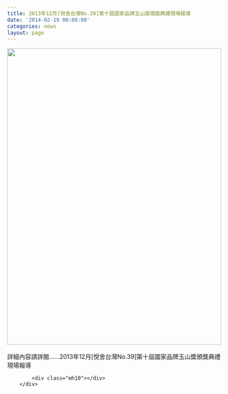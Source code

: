 ```yaml
---
title: 2013年12月[悅舍台灣No.39]第十屆國家品牌玉山獎頒獎典禮現場報導
date: '2014-02-19 00:00:00'
categories: news
layout: page
---
```


<div class="text">
			<div>
	<img alt="" src="http://www.leishan.com.tw/UserFiles/images/%E7%A3%8A%E5%B1%B1%E6%96%B0%E8%81%9E/%E7%A3%8A%E5%B1%B1%E9%9B%9C%E8%AA%8C/2013%E5%B9%B412%E6%9C%8831%E6%97%A5%5B%E6%82%85%E8%88%8D%E5%8F%B0%E7%81%A3No.39%5D%E7%AC%AC%E5%8D%81%E5%B1%86%E5%9C%8B%E5%AE%B6%E5%93%81%E7%89%8C%E7%8E%89%E5%B1%B1%E7%8D%8E%E9%A0%92%E7%8D%8E%E5%85%B8%E7%A6%AE%E7%8F%BE%E5%A0%B4%E5%A0%B1%E5%B0%8E-%E5%82%91%E5%87%BA%E4%BC%81%E6%A5%AD%E9%A0%98%E5%B0%8E%E4%BA%BA-%E7%A3%8A%E5%B1%B1%E4%BF%9D%E9%9A%AA%E7%B6%93%E7%B4%80%E4%BA%BA%E6%9D%8E%E4%BD%B3%E8%93%89%E9%A6%96%E5%B8%AD%E9%A1%A7%E5%95%8F.jpg" style="width: 500px; height: 691px;"></div>
<div>
	&nbsp;</div>
<div>
	詳細內容請詳閱......2013年12月[悅舍台灣No.39]第十屆國家品牌玉山獎頒獎典禮現場報導</div>

			<div class="mh10"></div>
		</div>